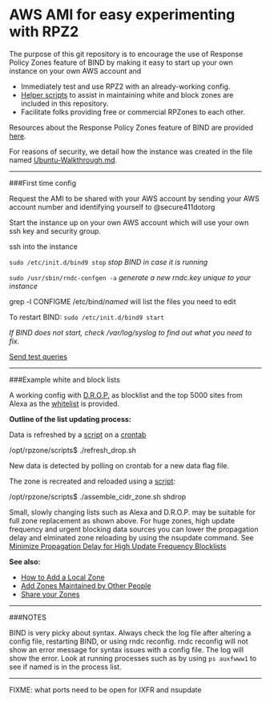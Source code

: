 AWS AMI for easy experimenting with RPZ2
======

The purpose of this git repository is to encourage the use of Response Policy Zones feature of BIND by making it easy to start up your own instance on your own AWS account and 

* Immediately test and use RPZ2 with an already-working config.
* [Helper scripts](https://github.com/secure411dotorg/rpzone/tree/master/scripts) to assist in maintaining white and block zones are included in this repository.
* Facilitate folks providing free or commercial RPZones to each other. 

Resources about the Response Policy Zones feature of BIND are provided [here](https://github.com/secure411dotorg/rpzone/wiki/RPZ-Resources-Wiki-on-GitHub).

For reasons of security, we detail how the instance was created in the file named [Ubuntu-Walkthrough.md](https://github.com/secure411dotorg/rpzone/blob/master/Ubuntu-Walkthrough.md).

***
###First time config

Request the AMI to be shared with your AWS account by sending your AWS account number and identifying yourself to @secure411dotorg

Start the instance up on your own AWS account which will use your own ssh key and security group.

ssh into the instance

```sudo /etc/init.d/bind9 stop``` *stop BIND in case it is running*

```sudo /usr/sbin/rndc-confgen -a``` *generate a new rndc.key unique to your instance*

grep -l CONFIGME /etc/bind/*named* will list the files you need to edit

To restart BIND: ```sudo /etc/init.d/bind9 start``` 

*If BIND does not start, check /var/log/syslog to find out what you need to fix.*


[Send test queries](https://github.com/secure411dotorg/rpzone/wiki/Test-Queries) 

***
###Example white and block lists

A working config with [D.R.O.P.](http://www.spamhaus.org/drop/) as blocklist and the top 5000 sites from Alexa as the [whitelist](https://github.com/secure411dotorg/rpzone/wiki/Free-Whitelist-Response-Policy-Zones) is provided.

**Outline of the list updating process:**

Data is refreshed by a [script](https://github.com/secure411dotorg/rpzone/blob/master/scripts/assemble_cidr_zone.sh) on a [crontab](https://github.com/secure411dotorg/rpzone/blob/master/ubuntu.crontab)

/opt/rpzone/scripts$ ./refresh_drop.sh

New data is detected by polling on crontab for a new data flag file.

The zone is recreated and reloaded using a [script](https://github.com/secure411dotorg/rpzone/blob/master/scripts/assemble_cidr_zone.sh):

/opt/rpzone/scripts$ ./assemble_cidr_zone.sh shdrop

Small, slowly changing lists such as Alexa and D.R.O.P. may be suitable for full zone replacement as shown above. 
For huge zones, high update frequency and urgent blocking data sources you can lower the propagation delay and elminated zone reloading 
by using the nsupdate command. See [Minimize Propagation Delay for High Update Frequency Blocklists](https://github.com/secure411dotorg/rpzone/wiki/Minimize-Propagation-Delay-for-High-Update-Frequency-Blocklists)


**See also:**

* [How to Add a Local Zone](https://github.com/secure411dotorg/rpzone/wiki/How-to-Add-a-Local-Zone)
* [Add Zones Maintained by Other People](https://github.com/secure411dotorg/rpzone/wiki/Add-Zones-Maintained-by-Other-People)
* [Share your Zones](https://github.com/secure411dotorg/rpzone/wiki/Share-your-Zones)


***
###NOTES

BIND is very picky about syntax. Always check the log file after altering a config file, restarting BIND, or using rndc reconfig. rndc reconfig will not show an error message for syntax issues with a config file. The log will show the error. Look at running processes such as by using ```ps auxfwww1``` to see if named is in the process list.

***

FIXME: what ports need to be open for IXFR and nsupdate

